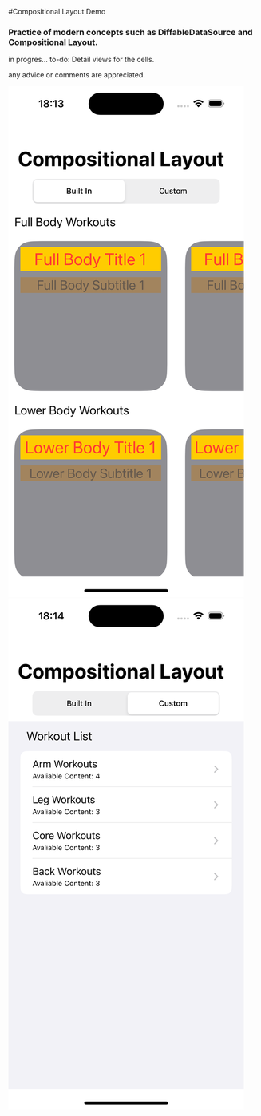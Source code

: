 #Compositional Layout Demo

### Practice of modern concepts such as DiffableDataSource and Compositional Layout.

in progres...
to-do: Detail views for the cells.

any advice or comments are appreciated.

![Built In segment screenshot](builtInSegment.png)
![Custom segment screenshot](customSegment.png)

